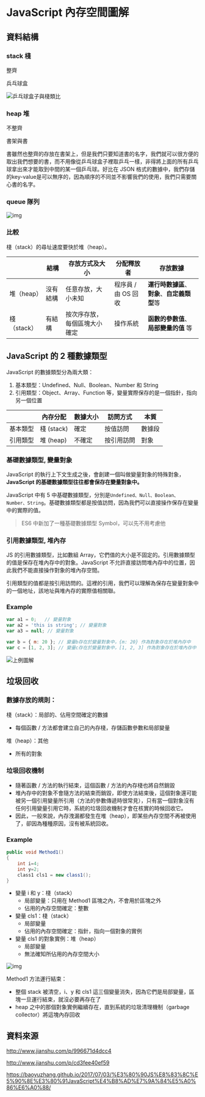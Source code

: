 # JavaScript 內存空間圖解

## 資料結構

### stack 棧

整齊

兵乓球盒

![乒乓球盒子與棧類比](http://upload-images.jianshu.io/upload_images/599584-b12fef30803a0c53.png?imageMogr2/auto-orient/strip%7CimageView2/2/w/1240)

### heap 堆

不整齊

書架與書

書雖然也整齊的存放在書架上，但是我們只要知道書的名字，我們就可以很方便的取出我們想要的書，而不用像從乒乓球盒子裡取乒乓一樣，非得將上面的所有乒乓球拿出來才能取到中間的某一個乒乓球。好比在 JSON 格式的數據中，我們存儲的key-value是可以無序的，因為順序的不同並不影響我們的使用，我們只需要關心書的名字。

### queue 隊列

![img](http://upload-images.jianshu.io/upload_images/599584-7ca4b641daf48c57.png?imageMogr2/auto-orient/strip%7CimageView2/2/w/1240)

### 比較

棧（stack）的尋址速度要快於堆（heap）。

|          | 結構   | 存放方式及大小        | 分配釋放者         | 存放數據                         |
| -------- | ---- | -------------- | ------------- | ---------------------------- |
| 堆（heap）  | 沒有結構 | 任意存放，大小未知      | 程序員 / 由 OS 回收 | **運行時數據區**、**對象**、**自定義類型**等 |
| 棧（stack） | 有結構  | 按次序存放，每個區塊大小確定 | 操作系統          | **函數的參數值**、**局部變量的值** 等      |

## JavaScript 的 2 種數據類型

JavaScript 的數據類型分為兩大類：

1. 基本類型：Undefined、Null、Boolean、Number 和 String
2. 引用類型：Object、Array、Function 等，變量實際保存的是一個指針，指向另一個位置

|      | 內存分配      | 數據大小 | 訪問方式  | 本質   |
| ---- | --------- | ---- | ----- | ---- |
| 基本類型 | 棧 (stack) | 確定   | 按值訪問  | 數據段  |
| 引用類型 | 堆 (heap)  | 不確定  | 按引用訪問 | 對象   |

### 基礎數據類型, 變量對象

JavaScript 的執行上下文生成之後，會創建一個叫做變量對象的特殊對象，**JavaScript 的基礎數據類型往往都會保存在變量對象中。**

JavaScript 中有 5 中基礎數據類型，分別是`Undefined、Null、Boolean、Number、String`。基礎數據類型都是按值訪問，因為我們可以直接操作保存在變量中的實際的值。

> ES6 中新加了一種基礎數據類型 Symbol，可以先不用考慮他

### 引用數據類型, 堆內存

JS 的引用數據類型，比如數組 Array，它們值的大小是不固定的。引用數據類型的值是保存在堆內存中的對象。JavaScript 不允許直接訪問堆內存中的位置，因此我們不能直接操作對象的堆內存空間。

引用類型的值都是按引用訪問的。這裡的引用，我們可以理解為保存在變量對象中的一個地址，該地址與堆內存的實際值相關聯。

### Example

```javascript
var a1 = 0;   // 變量對象
var a2 = 'this is string'; // 變量對象
var a3 = null; // 變量對象

var b = { m: 20 }; // 變量b存在於變量對象中，{m: 20} 作為對象存在於堆內存中
var c = [1, 2, 3]; // 變量c存在於變量對象中，[1, 2, 3] 作為對象存在於堆內存中
```

![上例圖解](http://upload-images.jianshu.io/upload_images/599584-8e93616d7afcf811.png?imageMogr2/auto-orient/strip%7CimageView2/2/w/1240)

## 垃圾回收

### 數據存放的規則：

棧（stack）：局部的、佔用空間確定的數據

- 每個函數 / 方法都會建立自己的內存棧，存儲函數參數和局部變量

堆（heap）：其他

- 所有的對象

### 垃圾回收機制

- 隨著函數 / 方法的執行結束，這個函數 / 方法的內存棧也將自然銷毀
- 堆內存中的對象不會隨方法的結束而銷毀，即使方法結束後，這個對象還可能被另一個引用變量所引用（方法的參數傳遞時很常見），只有當一個對象沒有任何引用變量引用它時，系統的垃圾回收機制才會在核實的時候回收它。
- 因此，一般來說，內存洩漏都發生在堆（heap），即某些內存空間不再被使用了，卻因為種種原因，沒有被系統回收。

### Example

```java
public void Method1()
{
    int i=4;
    int y=2;
    class1 cls1 = new class1();
}
```

- 變量 i 和 y：棧（stack）
  - 局部變量：只用在 Method1 區塊之內，不會用於區塊之外
  - 佔用的內存空間確定：整數
- 變量 cls1：棧（stack）
  - 局部變量
  - 佔用的內存空間確定：指針，指向一個對象的實例
- 變量 cls1 的對象實例：堆（heap）
  - 局部變量
  - 無法確知所佔用的內存空間大小

![img](https://baoyuzhang.github.io/img/2017-07-03-3.jpg)

Method1 方法運行結束：

- 整個 stack 被清空，i、y 和 cls1 這三個變量消失，因為它們是局部變量，區塊一旦運行結束，就沒必要再存在了
- heap 之中的那個對象實例繼續存在，直到系統的垃圾清理機制（garbage collector）將這塊內存回收

## 資料來源

http://www.jianshu.com/p/996671d4dcc4

http://www.jianshu.com/p/cd3fee40ef59

https://baoyuzhang.github.io/2017/07/03/%E3%80%90JS%E8%83%8C%E5%90%8E%E3%80%91JavaScript%E4%B8%AD%E7%9A%84%E5%A0%86%E6%A0%88/